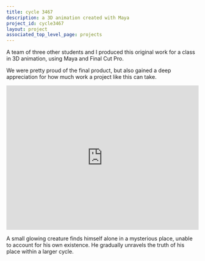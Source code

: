 ```yaml
---
title: cycle 3467
description: a 3D animation created with Maya
project_id: cycle3467
layout: project
associated_top_level_page: projects
---
```


A team of three other students and I produced this original work for a class in 3D animation, using Maya and Final Cut Pro.

We were pretty proud of the final product, but also gained a deep appreciation for how much work a project like this can take. 

<div id="cycle3467Container">
    <!-- the HTML for this Vimeo video was pulled directly off the Vimeo website, after toggling a few options for how to generate the embedded code,
     specifcially the 'Responsive' option was selected so this video will adapt to the width and height of its container -->
    <div style="padding:75% 0 0 0;position:relative;"><iframe src="https://player.vimeo.com/video/1936076?h=bf1db10a97&portrait=0" style="position:absolute;top:0;left:0;width:100%;height:100%;" frameborder="0" allow="autoplay; fullscreen; picture-in-picture" allowfullscreen></iframe></div><script src="https://player.vimeo.com/api/player.js"></script>
    <p>A small glowing creature finds himself alone in a mysterious place, unable to account for his own existence.  He gradually unravels the truth of his place within a larger cycle.</p>
</div>
